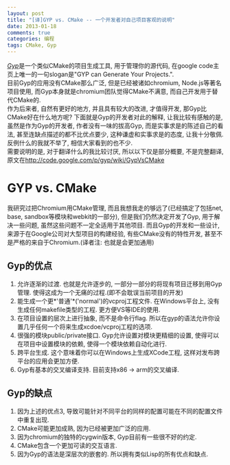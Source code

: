 ```yaml
---
layout: post
title: "[译]GYP vs. CMake -- 一个开发者对自己项目客观的说明"
date: 2013-01-18
comments: true
categories: 编程
tags: CMake, Gyp 
---
```


[*Gyp*](http://code.google.com/p/gyp/)是一个类似CMake的项目生成工具, 用于管理你的源代码, 在google code主页上唯一的一句slogan是"GYP can Generate Your Projects.".  
目前Gyp的应用没有CMake那么广泛, 但是已经被诸如chromium, Node.js等著名项目使用, 而Gyp本身就是chromium团队觉得CMake不满意, 而自己开发用于替代CMake的.  
作为后来者, 自然有更好的地方, 并且具有较大的改进, 才值得开发, 那Gyp比CMake好在什么地方呢?
下面就是Gyp的开发者对此的解释, 让我比较有感触的是, 虽然是作为Gyp的开发者, 作者没有一味的拔高Gyp, 而是实事求是的陈述自己的看法, 甚至连缺点描述的都不比优点要少, 这种谦虚和实事求是的态度, 让我十分敬佩.  反例什么的我就不举了, 相信大家看到的也不少.  
需要说明的是, 对于翻译什么的我比较讨厌, 所以以下仅是部分概要, 不是完整翻译, 原文在<http://code.google.com/p/gyp/wiki/GypVsCMake>

# GYP vs. CMake
我研究过把Chromium用CMake管理, 而且我想我走的够远了(已经搞定了包括net, base, sandbox等模块和webkit的一部分), 但是我们仍然决定开发了Gyp, 用于解决一些问题, 虽然这些问题不一定全适用于其他项目.  而且Gyp的开发和一些设计, 来源于在Google公司对大型项目的构建经验, 有些CMake没有的特性开发, 甚至不是严格的来自于Chromium.(译者注: 也就是会更加通用)  

## Gyp的优点

1. 允许逐渐的过渡.  也就是允许逐步的, 一部分一部分的将现有项目迁移到用Gyp管理.  使得这成为一个无痛的过程.(即不会耽误当前项目的开发)     
2. 能生成一个更*'普通'*('normal')的vcproj工程文件.  在Windows平台上, 没有生成任何makefile类型的工程.  更方便VS等IDE的使用.  
3. 在项目设置的层次上进行抽象, 而不是命令行flag.  所以在gyp的语法允许你设置几乎任何一个将来生成xcdoe/vcproj工程的选项.  
4. 很强的模块public/private接口.  Gyp允许设置对模块更精细的设置, 使得可以在项目中设置模块的依赖, 使得一个模块依赖自动化进行.  
5. 跨平台生成.  这个意味着你可以在Windows上生成XCode工程, 这样对发布跨平台的应用会更加方便.  
6. Gyp有基本的交叉编译支持.  目前支持x86 -> arm的交叉编译.  

## Gyp的缺点
1. 因为上述的优点3, 导致可能针对不同平台的同样的配置可能在不同的配置文件中重复出现.  
2. CMake可能更加成熟, 因为已经被更加广泛的应用.  
3. 因为chromium的独特的cygwin版本, Gyp目前有一些很不好的约定.  
4. CMake包含一个更加可读的交互语言.  
5. 因为Gyp的语法是深层次的嵌套的. 所以拥有类似Lisp的所有优点和缺点.  

